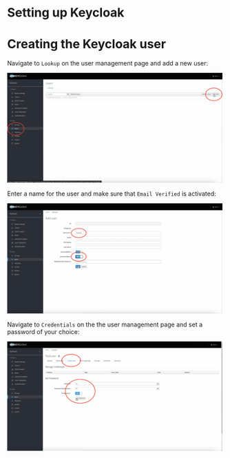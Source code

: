 # Setting up Keycloak 

# Creating the Keycloak user 

Navigate to `Lookup` on the user management page and add a new user:

<img src="https://github.com/wska/Katakoda-scenarios/blob/main/secure-api-endpoint-using-keycloak/img/3.png?raw=true" width="500">

Enter a name for the user and make sure that `Email Verified` is activated:

<img src="https://github.com/wska/Katakoda-scenarios/blob/main/secure-api-endpoint-using-keycloak/img/4.png?raw=true" width="500">

Navigate to `Credentials` on the the user management page and set a password of your choice:

<img src="https://github.com/wska/Katakoda-scenarios/blob/main/secure-api-endpoint-using-keycloak/img/5.png?raw=true" width="500">
